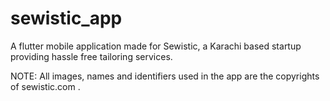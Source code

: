 # sewistic_app

A flutter mobile application made for Sewistic, a Karachi based startup providing hassle free tailoring services.

NOTE: All images, names and identifiers used in the app are the copyrights of sewistic.com .

